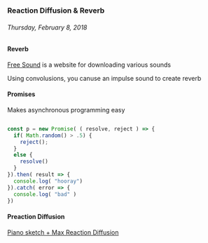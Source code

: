 ### Reaction Diffusion & Reverb
###### Thursday, February 8, 2018

#### Reverb
[Free Sound](https://freesound.org/ "Free Sound") is a website for downloading various sounds

Using convolusions, you canuse an impulse sound to create reverb


#### Promises
Makes asynchronous programming easy

```js

const p = new Promise( ( resolve, reject ) => {
  if( Math.random() > .5) {
    reject();
  }
  else {
    resolve()
  }
}).then( result => {
  console.log( "hooray")
}).catch( error => {
  console.log( "bad" )
})
```

#### Preaction Diffusion
[Piano sketch + Max Reaction Diffusion](https://www.youtube.com/watch?v=6eSHYGjaUqo "Piano sketch + Max Reaction Diffusion")
